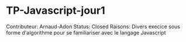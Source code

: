 # TP-Javascript-jour1

Contributeur: Arnaud-Adon
Status: Closed
Raisons: Divers execice sous forme d'algorithme pour se familiariser avec le langage Javascript

